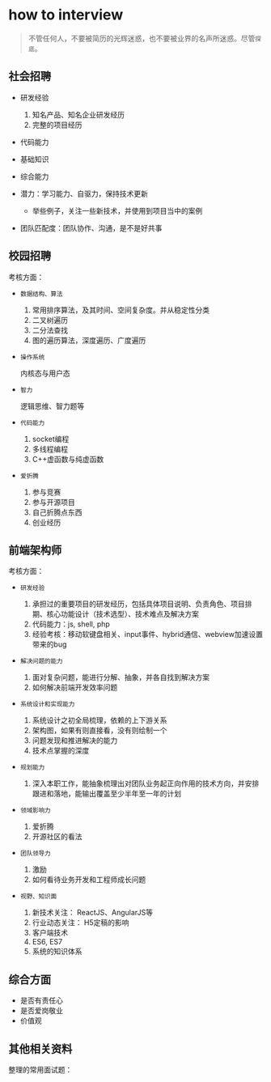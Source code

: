 # how to interview


> 不管任何人，不要被简历的光辉迷惑，也不要被业界的名声所迷惑。尽管`探底`。


## 社会招聘


* 研发经验
    1. 知名产品、知名企业研发经历
    2. 完整的项目经历 

* 代码能力

* 基础知识

* 综合能力

* 潜力：学习能力、自驱力，保持技术更新
    * 举些例子，关注一些新技术，并使用到项目当中的案例

* 团队匹配度：团队协作、沟通，是不是好共事




## 校园招聘

考核方面：

* `数据结构、算法`

    1. 常用排序算法，及其时间、空间复杂度。并从稳定性分类
    2. 二叉树遍历
    3. 二分法查找
    4. 图的遍历算法，深度遍历、广度遍历


* `操作系统`

    内核态与用户态


* `智力`

    逻辑思维、智力题等


* `代码能力`

    1. socket编程
    2. 多线程编程
    3. C++虚函数与纯虚函数


* `爱折腾`

    1. 参与竞赛
    2. 参与开源项目
    3. 自己折腾点东西
    4. 创业经历






## 前端架构师

考核方面：

* `研发经验`

    1. 承担过的重要项目的研发经历，包括具体项目说明、负责角色、项目排期、核心功能设计（技术选型）、技术难点及解决方案
    2. 代码能力：js, shell, php 
    3. 经验考核：移动软键盘相关、input事件、hybrid通信、webview加速设置带来的bug
    


* `解决问题的能力`

    1. 面对复杂问题，能进行分解、抽象，并各自找到解决方案
    2. 如何解决前端开发效率问题



* `系统设计和实现能力`

    1. 系统设计之初全局梳理，依赖的上下游关系
    2. 架构图，如果有则直接看，没有则绘制一个
    3. 问题发现和推进解决的能力
    4. 技术点掌握的深度



* `规划能力`

    1. 深入本职工作，能抽象梳理出对团队业务起正向作用的技术方向，并安排跟进和落地，能输出覆盖至少半年至一年的计划



* `领域影响力`

    1. 爱折腾
    2. 开源社区的看法


* `团队领导力`

    1. 激励
    2. 如何看待业务开发和工程师成长问题



* `视野、知识面`

    1. 新技术关注： ReactJS、AngularJS等
    2. 行业动态关注： H5定稿的影响
    3. 客户端技术
    4. ES6, ES7
    5. 系统的知识体系


## 综合方面

* 是否有责任心
* 是否爱岗敬业
* 价值观




## 其他相关资料

整理的常用面试题： <a href="../interview/interview-exams.md.html" target="_blank"></a>


